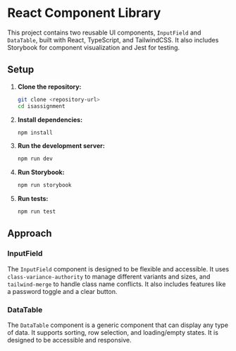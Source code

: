 # React Component Library

This project contains two reusable UI components, `InputField` and `DataTable`, built with React, TypeScript, and TailwindCSS. It also includes Storybook for component visualization and Jest for testing.

## Setup

1.  **Clone the repository:**
    ```bash
    git clone <repository-url>
    cd isassignment
    ```

2.  **Install dependencies:**
    ```bash
    npm install
    ```

3.  **Run the development server:**
    ```bash
    npm run dev
    ```

4.  **Run Storybook:**
    ```bash
    npm run storybook
    ```

5.  **Run tests:**
    ```bash
    npm run test
    ```

## Approach

### InputField

The `InputField` component is designed to be flexible and accessible. It uses `class-variance-authority` to manage different variants and sizes, and `tailwind-merge` to handle class name conflicts. It also includes features like a password toggle and a clear button.

### DataTable

The `DataTable` component is a generic component that can display any type of data. It supports sorting, row selection, and loading/empty states. It is designed to be accessible and responsive.
